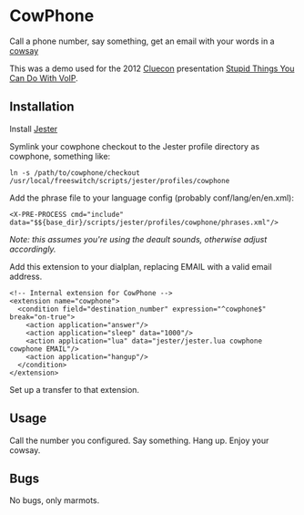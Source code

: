 # CowPhone #
Call a phone number, say something, get an email with your words in a [cowsay](http://en.wikipedia.org/wiki/Cowsay)

This was a demo used for the 2012 [Cluecon](http://www.cluecon.com) presentation [Stupid Things You Can Do With VoIP](https://www.youtube.com/watch?v=cZSRkkbf1D0).

## Installation  ##

Install [Jester](http://wiki.freeswitch.org/wiki/Jester)

Symlink your cowphone checkout to the Jester profile directory as cowphone, something like:

    ln -s /path/to/cowphone/checkout /usr/local/freeswitch/scripts/jester/profiles/cowphone

Add the phrase file to your language config (probably conf/lang/en/en.xml):

    <X-PRE-PROCESS cmd="include" data="$${base_dir}/scripts/jester/profiles/cowphone/phrases.xml"/>

  *Note: this assumes you're using the deault sounds, otherwise adjust accordingly.*

Add this extension to your dialplan, replacing EMAIL with a valid email address.

    <!-- Internal extension for CowPhone -->
    <extension name="cowphone">
      <condition field="destination_number" expression="^cowphone$" break="on-true">
        <action application="answer"/>  
        <action application="sleep" data="1000"/>
        <action application="lua" data="jester/jester.lua cowphone cowphone EMAIL"/>
        <action application="hangup"/>  
      </condition>
    </extension>

Set up a transfer to that extension.

## Usage ##

Call the number you configured.
Say something.
Hang up.
Enjoy your cowsay.

## Bugs ##

No bugs, only marmots.

